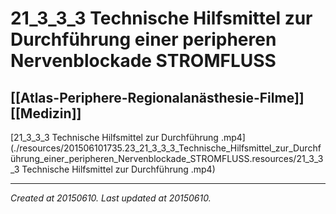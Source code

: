 # 21_3_3_3 Technische Hilfsmittel zur Durchführung einer peripheren Nervenblockade STROMFLUSS
 [[Atlas-Periphere-Regionalanästhesie-Filme]] [[Medizin]] 
---



[21\_3\_3\_3 Technische Hilfsmittel zur Durchführung .mp4](./resources/201506101735.23_21_3_3_3_Technische_Hilfsmittel_zur_Durchführung_einer_peripheren_Nervenblockade_STROMFLUSS.resources/21_3_3_3 Technische Hilfsmittel zur Durchführung .mp4)

---

_Created at 20150610._
_Last updated at 20150610._



